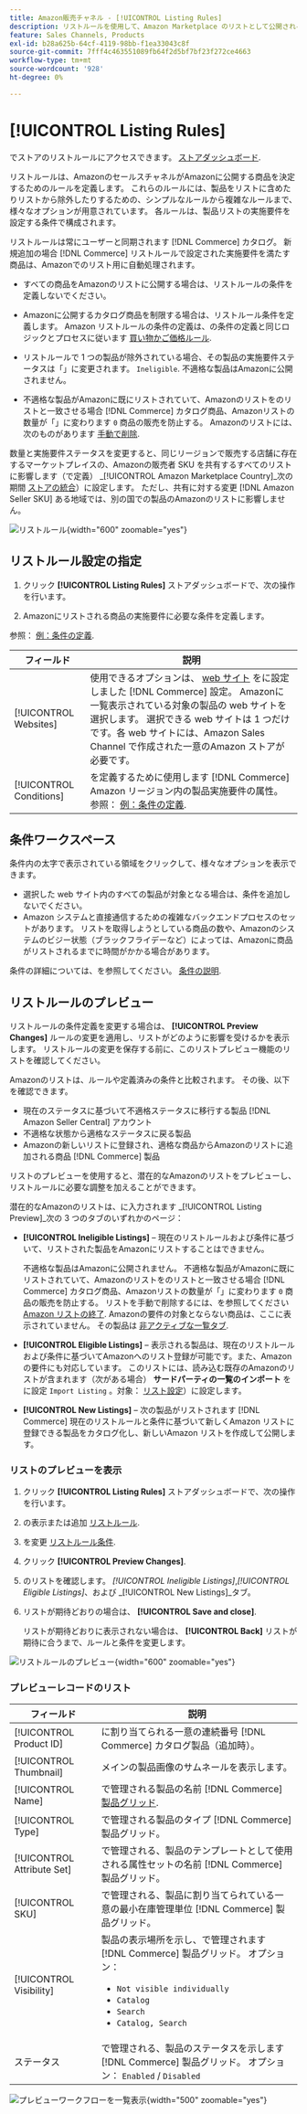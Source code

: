 ```yaml
---
title: Amazon販売チャネル - [!UICONTROL Listing Rules]
description: リストルールを使用して、Amazon Marketplace のリストとして公開されるCommerce カタログ商品を決定します。
feature: Sales Channels, Products
exl-id: b28a625b-64cf-4119-98bb-f1ea33043c8f
source-git-commit: 7fff4c463551089fb64f2d5bf7bf23f272ce4663
workflow-type: tm+mt
source-wordcount: '928'
ht-degree: 0%

---
```


# [!UICONTROL Listing Rules]

でストアのリストルールにアクセスできます。 [ストアダッシュボード](./amazon-store-dashboard.md).

リストルールは、AmazonのセールスチャネルがAmazonに公開する商品を決定するためのルールを定義します。 これらのルールには、製品をリストに含めたりリストから除外したりするための、シンプルなルールから複雑なルールまで、様々なオプションが用意されています。 各ルールは、製品リストの実施要件を設定する条件で構成されます。

リストルールは常にユーザーと同期されます [!DNL Commerce] カタログ。 新規追加の場合 [!DNL Commerce] リストルールで設定された実施要件を満たす商品は、Amazonでのリスト用に自動処理されます。

- すべての商品をAmazonのリストに公開する場合は、リストルールの条件を定義しないでください。

- Amazonに公開するカタログ商品を制限する場合は、リストルール条件を定義します。 Amazon リストルールの条件の定義は、の条件の定義と同じロジックとプロセスに従います [買い物かご価格ルール](https://experienceleague.adobe.com/docs/commerce-admin/marketing/promotions/cart-rules/price-rules-cart.html).

- リストルールで 1 つの製品が除外されている場合、その製品の実施要件ステータスは「」に変更されます。 `Ineligible`. 不適格な製品はAmazonに公開されません。

- 不適格な製品がAmazonに既にリストされていて、Amazonのリストをのリストと一致させる場合 [!DNL Commerce] カタログ商品、Amazonリストの数量が「」に変わります `0` 商品の販売を防止する。 Amazonのリストには、次のものがあります [手動で削除](./end-listings-manually.md).

数量と実施要件ステータスを変更すると、同じリージョンで販売する店舗に存在するマーケットプレイスの、Amazonの販売者 SKU を共有するすべてのリストに影響します（で定義） _[!UICONTROL Amazon Marketplace Country]_次の期間 [ストアの統合](./store-integration.md)）に設定します。 ただし、共有に対する変更 [!DNL Amazon Seller SKU] ある地域では、別の国での製品のAmazonのリストに影響しません。

![リストルール](assets/ob-listing-rules.png){width="600" zoomable="yes"}

## リストルール設定の指定

1. クリック **[!UICONTROL Listing Rules]** ストアダッシュボードで、次の操作を行います。

1. Amazonにリストされる商品の実施要件に必要な条件を定義します。

参照： [例：条件の定義](./ob-define-condition-example.md).

| フィールド | 説明 |
|-------------------------|---------------------------------------------------------------------------------------------------------------------------------------------------------------------------------------------------------------------------------------------------------------------------------------------------------------------------------------------------------------------------------------|
| [!UICONTROL Websites] | 使用できるオプションは、 [web サイト](https://experienceleague.adobe.com/docs/commerce-admin/start/setup/websites-stores-views.html) をに設定しました [!DNL Commerce] 設定。 Amazonに一覧表示されている対象の製品の web サイトを選択します。 選択できる web サイトは 1 つだけです。各 web サイトには、Amazon Sales Channel で作成された一意のAmazon ストアが必要です。 |
| [!UICONTROL Conditions] | を定義するために使用します [!DNL Commerce] Amazon リージョン内の製品実施要件の属性。 参照： [例：条件の定義](./ob-define-condition-example.md). |

## 条件ワークスペース

条件内の太字で表示されている領域をクリックして、様々なオプションを表示できます。

- 選択した web サイト内のすべての製品が対象となる場合は、条件を追加しないでください。
- Amazon システムと直接通信するための複雑なバックエンドプロセスのセットがあります。 リストを取得しようとしている商品の数や、Amazonのシステムのビジー状態（ブラックフライデーなど）によっては、Amazonに商品がリストされるまでに時間がかかる場合があります。

条件の詳細については、を参照してください。 [条件の説明](https://experienceleague.adobe.com/docs/commerce-admin/marketing/promotions/cart-rules/price-rules-cart.html).

## リストルールのプレビュー

リストルールの条件定義を変更する場合は、 **[!UICONTROL Preview Changes]** ルールの変更を適用し、リストがどのように影響を受けるかを表示します。 リストルールの変更を保存する前に、このリストプレビュー機能のリストを確認してください。

Amazonのリストは、ルールや定義済みの条件と比較されます。 その後、以下を確認できます。

- 現在のステータスに基づいて不適格ステータスに移行する製品 [!DNL Amazon Seller Central] アカウント
- 不適格な状態から適格なステータスに戻る製品
- Amazonの新しいリストに登録され、適格な商品からAmazonのリストに追加される商品 [!DNL Commerce] 製品

リストのプレビューを使用すると、潜在的なAmazonのリストをプレビューし、リストルールに必要な調整を加えることができます。

潜在的なAmazonのリストは、に入力されます _[!UICONTROL Listing Preview]_次の 3 つのタブのいずれかのページ：

- **[!UICONTROL Ineligible Listings]**  – 現在のリストルールおよび条件に基づいて、リストされた製品をAmazonにリストすることはできません。

  不適格な製品はAmazonに公開されません。 不適格な製品がAmazonに既にリストされていて、Amazonのリストをのリストと一致させる場合 [!DNL Commerce] カタログ商品、Amazonリストの数量が「」に変わります `0` 商品の販売を防止する。 リストを手動で削除するには、を参照してください [Amazon リストの終了](./end-listings-manually.md). Amazonの要件の対象とならない商品は、ここに表示されていません。 その製品は [非アクティブな一覧タブ](./inactive-listings.md).

- **[!UICONTROL Eligible Listings]**  – 表示される製品は、現在のリストルールおよび条件に基づいてAmazonへのリスト登録が可能です。また、Amazonの要件にも対応しています。 このリストには、読み込む既存のAmazonのリストが含まれます（次がある場合） **サードパーティの一覧のインポート** をに設定 `Import Listing` 。対象： [リスト設定](./third-party-listing-settings.md)）に設定します。

- **[!UICONTROL New Listings]**  – 次の製品がリストされます [!DNL Commerce] 現在のリストルールと条件に基づいて新しくAmazon リストに登録できる製品をカタログ化し、新しいAmazon リストを作成して公開します。

### リストのプレビューを表示

1. クリック **[!UICONTROL Listing Rules]** ストアダッシュボードで、次の操作を行います。

1. の表示または追加 [リストルール](./listing-rules.md).

1. を変更 [リストルール条件](./ob-define-condition-example.md).

1. クリック **[!UICONTROL Preview Changes]**.

1. のリストを確認します。 _[!UICONTROL Ineligible Listings]_,_[!UICONTROL Eligible Listings]_、および _[!UICONTROL New Listings]_タブ。

1. リストが期待どおりの場合は、 **[!UICONTROL Save and close]**.

   リストが期待どおりに表示されない場合は、 **[!UICONTROL Back]** リストが期待に合うまで、ルールと条件を変更します。

![リストルールのプレビュー](assets/amazon-listing-rule-preview.png){width="600" zoomable="yes"}

### プレビューレコードのリスト

| フィールド | 説明 |
|----------------------------|---------------------------------------------------------------------------------------------------------------------------------------------------------------------------------------------------------|
| [!UICONTROL Product ID] | に割り当てられる一意の連続番号 [!DNL Commerce] カタログ製品（追加時）。 |
| [!UICONTROL Thumbnail] | メインの製品画像のサムネールを表示します。 |
| [!UICONTROL Name] | で管理される製品の名前 [!DNL Commerce] [製品グリッド](https://experienceleague.adobe.com/docs/commerce-admin/catalog/products/products-list.html). |
| [!UICONTROL Type] | で管理される製品のタイプ [!DNL Commerce] 製品グリッド。 |
| [!UICONTROL Attribute Set] | で管理される、製品のテンプレートとして使用される属性セットの名前 [!DNL Commerce] 製品グリッド。 |
| [!UICONTROL SKU] | で管理される、製品に割り当てられている一意の最小在庫管理単位 [!DNL Commerce] 製品グリッド。 |
| [!UICONTROL Visibility] | 製品の表示場所を示し、で管理されます [!DNL Commerce] 製品グリッド。 オプション：<ul><li>`Not visible individually`</li><li>`Catalog`</li><li>`Search`</li><li>`Catalog, Search`</li></ul> |
| ステータス | で管理される、製品のステータスを示します [!DNL Commerce] 製品グリッド。 オプション： `Enabled` / `Disabled` |

![プレビューワークフローを一覧表示](assets/listing-preview-flowchart.png){width="500" zoomable="yes"}
